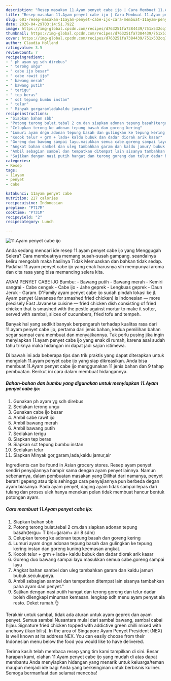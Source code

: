 ```yaml
---
description: "Resep masakan 11.Ayam penyet cabe ijo | Cara Membuat 11.Ayam penyet cabe ijo Yang Bisa Manjain Lidah"
title: "Resep masakan 11.Ayam penyet cabe ijo | Cara Membuat 11.Ayam penyet cabe ijo Yang Bisa Manjain Lidah"
slug: 601-resep-masakan-11ayam-penyet-cabe-ijo-cara-membuat-11ayam-penyet-cabe-ijo-yang-bisa-manjain-lidah
date: 2020-04-29T03:14:51.792Z
image: https://img-global.cpcdn.com/recipes/d763251fa7384439/751x532cq70/11ayam-penyet-cabe-ijo-foto-resep-utama.jpg
thumbnail: https://img-global.cpcdn.com/recipes/d763251fa7384439/751x532cq70/11ayam-penyet-cabe-ijo-foto-resep-utama.jpg
cover: https://img-global.cpcdn.com/recipes/d763251fa7384439/751x532cq70/11ayam-penyet-cabe-ijo-foto-resep-utama.jpg
author: Claudia Holland
ratingvalue: 3.5
reviewcount: 7
recipeingredient:
- " ph ayam yg sdh direbus"
- " terong ungu"
- " cabe ijo besar"
- " cabe rawit ijo"
- " bawang merah"
- " bawang putih"
- " terigu"
- " tep beras"
- " sct tepung bumbu instan"
- " telur"
- " Minyak gorgaramladakaldu jamurair"
recipeinstructions:
- "Siapkan bahan sbb"
- "Potong terong bulat.tebal 2 cm.dan siapkan adonan tepung basah(tergu+ T brs+garam+ air 8 sdm)"
- "Celupkan terong ke adonan tepung basah dan goreng kering"
- "Lumuri ayam dngn adonan tepung basah dan gulingkan ke tepung kering instan dan goreng kuning keemasan angkat."
- "Kocok telur + grm + lada+ kaldu bubuk dan dadar diorak arik kasar"
- "Goreng duo bawang sampai layu.masukkan semua cabe.goreng sampai layu"
- "Angkat bahan sambel dan uleg tambahkan garam dan kaldu jamur/ bubuk.secukupnya."
- "Ambil sebagian sambel dan tempatkan ditempat lain sisanya tambahkan paha ayam dan penyet.&#34;"
- "Sajikan dengan nasi putih hangat dan terong goreng dan telur dadar boleh dilengkapi minuman kemasan. lengkap sdh menu ayam penyet ala resto. Deket rumah.👌"
categories:
- Resep
tags:
- 11ayam
- penyet
- cabe

katakunci: 11ayam penyet cabe 
nutrition: 227 calories
recipecuisine: Indonesian
preptime: "PT17M"
cooktime: "PT31M"
recipeyield: "2"
recipecategory: Lunch

---
```



![11.Ayam penyet cabe ijo](https://img-global.cpcdn.com/recipes/d763251fa7384439/751x532cq70/11ayam-penyet-cabe-ijo-foto-resep-utama.jpg)

Anda sedang mencari ide resep 11.ayam penyet cabe ijo yang Menggugah Selera? Cara membuatnya memang susah-susah gampang. seandainya keliru mengolah maka hasilnya Tidak Memuaskan dan bahkan tidak sedap. Padahal 11.ayam penyet cabe ijo yang enak harusnya sih mempunyai aroma dan cita rasa yang bisa memancing selera kita.

AYAM PENYET CABE IJO Bumbu: - Bawang putih - Bawang merah - Kemiri sangrai - Cabe cengek - Cabe ijo - Jahe geprek - Lengkuas geprek - Daun Jeruk - Garam. D&#39;Family ayam penyet cabe ijo sudah pindah lokasi ke jl. Ayam penyet (Javanese for smashed fried chicken) is Indonesian — more precisely East Javanese cuisine — fried chicken dish consisting of fried chicken that is smashed with the pestle against mortar to make it softer, served with sambal, slices of cucumbers, fried tofu and tempeh.

Banyak hal yang sedikit banyak berpengaruh terhadap kualitas rasa dari 11.ayam penyet cabe ijo, pertama dari jenis bahan, kedua pemilihan bahan segar sampai cara membuat dan menyajikannya. Tak perlu pusing jika ingin menyiapkan 11.ayam penyet cabe ijo yang enak di rumah, karena asal sudah tahu triknya maka hidangan ini dapat jadi sajian istimewa.


Di bawah ini ada beberapa tips dan trik praktis yang dapat diterapkan untuk mengolah 11.ayam penyet cabe ijo yang siap dikreasikan. Anda bisa membuat 11.Ayam penyet cabe ijo menggunakan 11 jenis bahan dan 9 tahap pembuatan. Berikut ini cara dalam membuat hidangannya.

<!--inarticleads1-->

##### Bahan-bahan dan bumbu yang digunakan untuk menyiapkan 11.Ayam penyet cabe ijo:

1. Gunakan  ph ayam yg sdh direbus
1. Sediakan  terong ungu
1. Gunakan  cabe ijo besar
1. Ambil  cabe rawit ijo
1. Ambil  bawang merah
1. Ambil  bawang putih
1. Sediakan  terigu
1. Siapkan  tep beras
1. Siapkan  sct tepung bumbu instan
1. Sediakan  telur
1. Siapkan  Minyak gor,garam,lada,kaldu jamur,air


Ingredients can be found in Asian grocery stores. Resep ayam penyet sendiri penyajiannya hampir sama dengan ayam penyet lainnya. Namun sebenarnya, dalam pembuatan masakan yang Dilihat dari namanya, penyet berarti gepeng atau tipis sehingga cara penyajiannya pun berbeda degan ayam biasanya. Pada ayam penyet, daging ayam tidak sampai lepas dari tulang dan proses ulek hanya menekan pelan tidak membuat hancur bentuk potongan ayam. 

<!--inarticleads2-->

##### Cara membuat 11.Ayam penyet cabe ijo:

1. Siapkan bahan sbb
1. Potong terong bulat.tebal 2 cm.dan siapkan adonan tepung basah(tergu+ T brs+garam+ air 8 sdm)
1. Celupkan terong ke adonan tepung basah dan goreng kering
1. Lumuri ayam dngn adonan tepung basah dan gulingkan ke tepung kering instan dan goreng kuning keemasan angkat.
1. Kocok telur + grm + lada+ kaldu bubuk dan dadar diorak arik kasar
1. Goreng duo bawang sampai layu.masukkan semua cabe.goreng sampai layu
1. Angkat bahan sambel dan uleg tambahkan garam dan kaldu jamur/ bubuk.secukupnya.
1. Ambil sebagian sambel dan tempatkan ditempat lain sisanya tambahkan paha ayam dan penyet.&#34;
1. Sajikan dengan nasi putih hangat dan terong goreng dan telur dadar boleh dilengkapi minuman kemasan. lengkap sdh menu ayam penyet ala resto. Deket rumah.👌


Terakhir untuk sambal, tidak ada aturan untuk ayam geprek dan ayam penyet. Semua sambal Nusantara mulai dari sambal bawang, sambal cabai hijau. Signature fried chicken topped with addictive green chilli mixed with anchovy (ikan bilis). In the area of Singapore Ayam Penyet President (NEX) is well known at its address NEX. You can easily choose from their Indonesian menu below the food you would like to have delivered. 

Terima kasih telah membaca resep yang tim kami tampilkan di sini. Besar harapan kami, olahan 11.Ayam penyet cabe ijo yang mudah di atas dapat membantu Anda menyiapkan hidangan yang menarik untuk keluarga/teman maupun menjadi ide bagi Anda yang berkeinginan untuk berbisnis kuliner. Semoga bermanfaat dan selamat mencoba!
